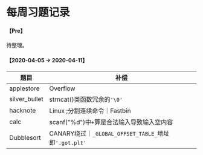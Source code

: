 # 每周习题记录

#### 【Pre】

待整理。

#### 【2020-04-05 -> 2020-04-11】

| 题目          | 补偿                                                  |
| ------------- | ----------------------------------------------------- |
| applestore    | Overflow                                              |
| silver_bullet | strncat()类函数冗余的`'\0'`                           |
| hacknote      | Linux ;分割连续命令｜Fastbin                          |
| calc          | scanf("%d")中`+`算是合法输入导致输入空内容            |
| Dubblesort    | CANARY绕过｜`_GLOBAL_OFFSET_TABLE_`地址即`'.got.plt'` |

